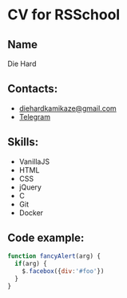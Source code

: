 # CV for RSSchool

## Name
Die Hard

## Contacts:
* diehardkamikaze@gmail.com
* [Telegram](https://t.me/ryangusly)
## Skills:
* VanillaJS
* HTML
* CSS
* jQuery
* C
* Git
* Docker
## Code example:
```javascript
function fancyAlert(arg) {
  if(arg) {
    $.facebox({div:'#foo'})
  }
}
```
